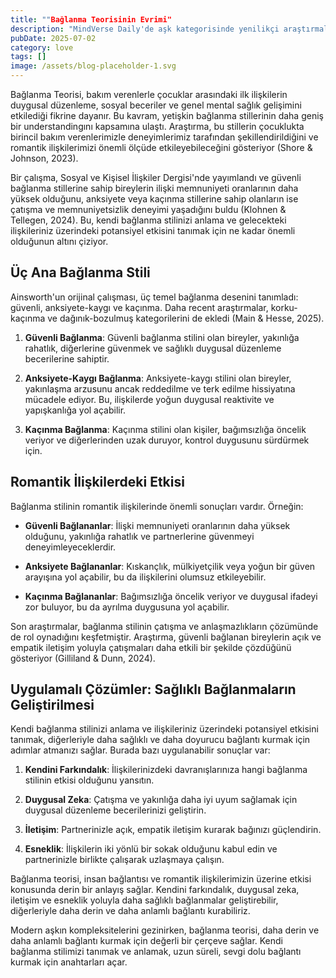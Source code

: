 ```yaml
---
title: ""Bağlanma Teorisinin Evrimi"
description: "MindVerse Daily'de aşk kategorisinde yenilikçi araştırmaları ve keşifleri keşfedin."
pubDate: 2025-07-02
category: love
tags: []
image: /assets/blog-placeholder-1.svg
---
```


Bağlanma Teorisi, bakım verenlerle çocuklar arasındaki ilk ilişkilerin duygusal düzenleme, sosyal beceriler ve genel mental sağlık gelişimini etkilediği fikrine dayanır. Bu kavram, yetişkin bağlanma stillerinin daha geniş bir understandingını kapsamına ulaştı. Araştırma, bu stillerin çocuklukta birincil bakım verenlerimizle deneyimlerimiz tarafından şekillendirildiğini ve romantik ilişkilerimizi önemli ölçüde etkileyebileceğini gösteriyor (Shore & Johnson, 2023).

Bir çalışma, Sosyal ve Kişisel İlişkiler Dergisi'nde yayımlandı ve güvenli bağlanma stillerine sahip bireylerin ilişki memnuniyeti oranlarının daha yüksek olduğunu, anksiyete veya kaçınma stillerine sahip olanların ise çatışma ve memnuniyetsizlik deneyimi yaşadığını buldu (Klohnen & Tellegen, 2024). Bu, kendi bağlanma stilinizi anlama ve gelecekteki ilişkileriniz üzerindeki potansiyel etkisini tanımak için ne kadar önemli olduğunun altını çiziyor.

## Üç Ana Bağlanma Stili

Ainsworth'un orijinal çalışması, üç temel bağlanma desenini tanımladı: güvenli, anksiyete-kaygı ve kaçınma. Daha recent araştırmalar, korku-kaçınma ve dağınık-bozulmuş kategorilerini de ekledi (Main & Hesse, 2025).

1. **Güvenli Bağlanma**: Güvenli bağlanma stilini olan bireyler, yakınlığa rahatlık, diğerlerine güvenmek ve sağlıklı duygusal düzenleme becerilerine sahiptir.

2. **Anksiyete-Kaygı Bağlanma**: Anksiyete-kaygı stilini olan bireyler, yakınlaşma arzusunu ancak reddedilme ve terk edilme hissiyatına mücadele ediyor. Bu, ilişkilerde yoğun duygusal reaktivite ve yapışkanlığa yol açabilir.

3. **Kaçınma Bağlanma**: Kaçınma stilini olan kişiler, bağımsızlığa öncelik veriyor ve diğerlerinden uzak duruyor, kontrol duygusunu sürdürmek için.

## Romantik İlişkilerdeki Etkisi

Bağlanma stilinin romantik ilişkilerinde önemli sonuçları vardır. Örneğin:

* **Güvenli Bağlananlar**: İlişki memnuniyeti oranlarının daha yüksek olduğunu, yakınlığa rahatlık ve partnerlerine güvenmeyi deneyimleyeceklerdir.

* **Anksiyete Bağlananlar**: Kıskançlık, mülkiyetçilik veya yoğun bir güven arayışına yol açabilir, bu da ilişkilerini olumsuz etkileyebilir.

* **Kaçınma Bağlananlar**: Bağımsızlığa öncelik veriyor ve duygusal ifadeyi zor buluyor, bu da ayrılma duygusuna yol açabilir.

Son araştırmalar, bağlanma stilinin çatışma ve anlaşmazlıkların çözümünde de rol oynadığını keşfetmiştir. Araştırma, güvenli bağlanan bireylerin açık ve empatik iletişim yoluyla çatışmaları daha etkili bir şekilde çözdüğünü gösteriyor (Gilliland & Dunn, 2024).

## Uygulamalı Çözümler: Sağlıklı Bağlanmaların Geliştirilmesi

Kendi bağlanma stilinizi anlama ve ilişkileriniz üzerindeki potansiyel etkisini tanımak, diğerleriyle daha sağlıklı ve daha doyurucu bağlantı kurmak için adımlar atmanızı sağlar. Burada bazı uygulanabilir sonuçlar var:

1. **Kendini Farkındalık**: İlişkilerinizdeki davranışlarınıza hangi bağlanma stilinin etkisi olduğunu yansıtın.

2. **Duygusal Zeka**: Çatışma ve yakınlığa daha iyi uyum sağlamak için duygusal düzenleme becerilerinizi geliştirin.

3. **İletişim**: Partnerinizle açık, empatik iletişim kurarak bağınızı güçlendirin.

4. **Esneklik**: İlişkilerin iki yönlü bir sokak olduğunu kabul edin ve partnerinizle birlikte çalışarak uzlaşmaya çalışın.

Bağlanma teorisi, insan bağlantısı ve romantik ilişkilerimizin üzerine etkisi konusunda derin bir anlayış sağlar. Kendini farkındalık, duygusal zeka, iletişim ve esneklik yoluyla daha sağlıklı bağlanmalar geliştirebilir, diğerleriyle daha derin ve daha anlamlı bağlantı kurabiliriz.

Modern aşkın kompleksitelerini gezinirken, bağlanma teorisi, daha derin ve daha anlamlı bağlantı kurmak için değerli bir çerçeve sağlar. Kendi bağlanma stilimizi tanımak ve anlamak, uzun süreli, sevgi dolu bağlantı kurmak için anahtarları açar.